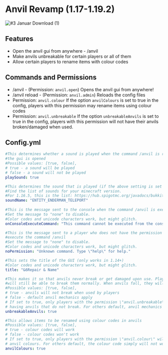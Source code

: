 # Anvil Revamp (1.17-1.19.2)
![#3 Januar Download (1)](https://user-images.githubusercontent.com/63336853/120971786-1a8a2580-c77e-11eb-8d3f-b71c063cfd08.jpg)

## Features
- Open the anvil gui from anywhere - /anvil 
- Make anvils unbreakable for certain players or all of them
- Allow certain players to rename items with colour codes

## Commands and Permissions
- /anvil - (Permission: `anvil.open`) Opens the anvil gui from anywhere!
- /anvil reload - (Permission: `anvil.admin`) Reloads the config files
- Permission: `anvil.colour` If the option `anvilColours` is set to true in the config,
 players with this permission may rename items using colour codes
- Permission: `anvil.unbreakable` If the option `unbreakableAnvils` is set to true in the config,
 players with this permission will not have their anvils broken/damaged when used.

## Config.yml
```yaml
#This determines whether a sound is played when the command /anvil is run and
#the gui is opened
#Possible values: [true, false],
# true - a sound will be played
# false - a sound will not be played
playSound: true

#This determines the sound that is played (if the above setting is set to true)
#Find the list of sounds for your minecraft version.
#For 1.16.5, this is the list: https://hub.spigotmc.org/javadocs/bukkit/org/bukkit/Sound.html
soundName: "ENTITY_ENDERMAN_TELEPORT"
    
#This is the message sent to the console when the command /anvil is executed
#Set the message to "none" to disable.
#Color codes and unicode characters work, but might glitch.
onConsoleExecuteCommand: "This command cannot be executed from the console!"

#This is the message sent to a player who does not have the permission to
#execute the command /anvil
#Set the message to "none" to disable.
#Color codes and unicode characters work, but might glitch.
noPermission: "Unknown command. Type \"help\" for help."

#This sets the title of the GUI (only works in 1.14+)
#Color codes and unicode characters work, but might glitch.
title: "&6Repair & Name"

#This makes it so that anvils never break or get damaged upon use. Players,
#will still be able to break them normally. When anvils fall, they will still get damaged.
#Possible values: [true, false],
# true - anvils will not break when used by players
# false - default anvil mechanics apply
# If set to true, only players with the permission \"anvil.unbreakable\" will enjoy
# having anvils that do not break. For others default, anvil mechanics apply.
unbreakableAnvils: true

#This allows items to be renamed using colour codes in anvils
#Possible values: [true, false],
# true - colour codes will work
# false - colour codes won't work
# If set to true, only players with the permission \"anvil.colour\" will enjoy
# anvil colours. For others default, the colour code simply will not work.
anvilColours: true

```
